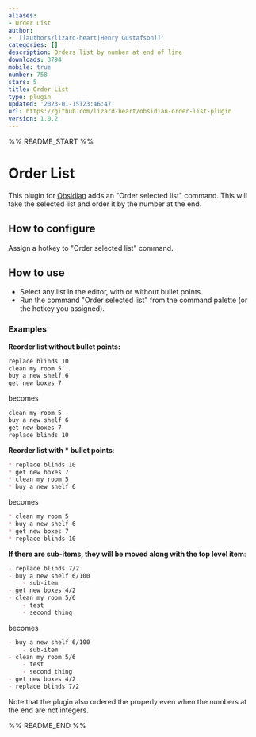 ```yaml
---
aliases:
- Order List
author:
- '[[authors/lizard-heart|Henry Gustafson]]'
categories: []
description: Orders list by number at end of line
downloads: 3794
mobile: true
number: 758
stars: 5
title: Order List
type: plugin
updated: '2023-01-15T23:46:47'
url: https://github.com/lizard-heart/obsidian-order-list-plugin
version: 1.0.2
---
```


%% README_START %%

# Order List

This plugin for [Obsidian](https://obsidian.md/) adds an "Order selected list" command. This will take the selected list and order it by the number at the end.

## How to configure

Assign a hotkey to "Order selected list" command.

## How to use

- Select any list in the editor, with or without bullet points.
- Run the command "Order selected list" from the command palette (or the hotkey you assigned).

### Examples

**Reorder list without bullet points:**

```markdown
replace blinds 10
clean my room 5
buy a new shelf 6
get new boxes 7
```

becomes 

```markdown
clean my room 5
buy a new shelf 6
get new boxes 7
replace blinds 10
```
**Reorder list with * bullet points**:

```markdown
* replace blinds 10
* get new boxes 7
* clean my room 5
* buy a new shelf 6
```

becomes 

```markdown
* clean my room 5
* buy a new shelf 6
* get new boxes 7
* replace blinds 10
```


**If there are sub-items, they will be moved along with the top level item**:

```markdown
- replace blinds 7/2
- buy a new shelf 6/100
	- sub-item
- get new boxes 4/2
- clean my room 5/6
	- test
	- second thing
```

becomes 

```markdown
- buy a new shelf 6/100
	- sub-item
- clean my room 5/6
	- test
	- second thing
- get new boxes 4/2
- replace blinds 7/2
```

Note that the plugin also ordered the properly even when the numbers at the end are not integers.

%% README_END %%